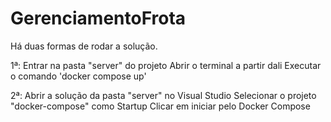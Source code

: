# GerenciamentoFrota

Há duas formas de rodar a solução.

1ª:
  Entrar na pasta "server" do projeto
  Abrir o terminal a partir dali
  Executar o comando 'docker compose up'
  
2ª:
  Abrir a solução da pasta "server" no Visual Studio
  Selecionar o projeto "docker-compose" como Startup
  Clicar em iniciar pelo Docker Compose
